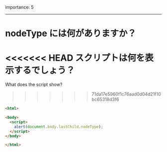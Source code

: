 importance: 5

---

# nodeType には何がありますか？

<<<<<<< HEAD
スクリプトは何を表示するでしょう？
=======
What does the script show?
>>>>>>> 71da17e5960f1c76aad0d04d21f10bc65318d3f6

```html
<html>

<body>
  <script>
    alert(document.body.lastChild.nodeType);
  </script>
</body>

</html>
```
